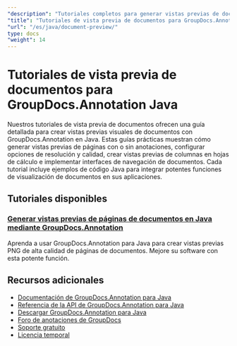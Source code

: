 ```yaml
---
"description": "Tutoriales completos para generar vistas previas de documentos, miniaturas y representaciones visuales con GroupDocs.Annotation para Java."
"title": "Tutoriales de vista previa de documentos para GroupDocs.Annotation Java"
"url": "/es/java/document-preview/"
type: docs
"weight": 14
---
```


# Tutoriales de vista previa de documentos para GroupDocs.Annotation Java

Nuestros tutoriales de vista previa de documentos ofrecen una guía detallada para crear vistas previas visuales de documentos con GroupDocs.Annotation en Java. Estas guías prácticas muestran cómo generar vistas previas de páginas con o sin anotaciones, configurar opciones de resolución y calidad, crear vistas previas de columnas en hojas de cálculo e implementar interfaces de navegación de documentos. Cada tutorial incluye ejemplos de código Java para integrar potentes funciones de visualización de documentos en sus aplicaciones.

## Tutoriales disponibles

### [Generar vistas previas de páginas de documentos en Java mediante GroupDocs.Annotation](./groupdocs-annotation-java-document-page-previews/)
Aprenda a usar GroupDocs.Annotation para Java para crear vistas previas PNG de alta calidad de páginas de documentos. Mejore su software con esta potente función.

## Recursos adicionales

- [Documentación de GroupDocs.Annotation para Java](https://docs.groupdocs.com/annotation/java/)
- [Referencia de la API de GroupDocs.Annotation para Java](https://reference.groupdocs.com/annotation/java/)
- [Descargar GroupDocs.Annotation para Java](https://releases.groupdocs.com/annotation/java/)
- [Foro de anotaciones de GroupDocs](https://forum.groupdocs.com/c/annotation)
- [Soporte gratuito](https://forum.groupdocs.com/)
- [Licencia temporal](https://purchase.groupdocs.com/temporary-license/)